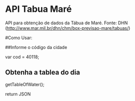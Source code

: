 API Tabua Maré
=========================


API para obtenção de dados da Tábua de Maré.
Fonte: DHN (http://www.mar.mil.br/dhn/chm/box-previsao-mare/tabuas/)

#Como Usar:

##Informe o código da cidade

 var cod = 40118;

## Obtenha a tablea do dia

getTableOfWater();

return JSON